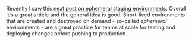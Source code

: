 Recently I saw this [neat post on ephemeral staging environments](). Overall it's a great article and the general idea is good. Short-lived environments that are created and destroyed on demand - so-called _ephemeral_ environments - are a great practice for teams at scale for testing and deploying changes before pushing to production. 